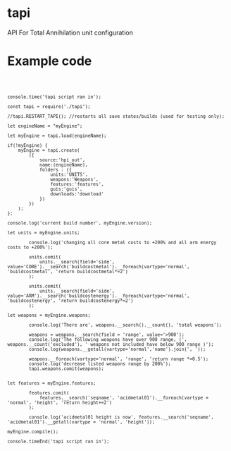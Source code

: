 # tapi
API For Total Annihilation unit configuration
<h1> Example code </h1>
<code>

    console.time('tapi script ran in');

    const tapi = require('./tapi');

    //tapi.RESTART_TAPI(); //restarts all save states/builds (used for testing only);

    let engineName = "myEngine";

    let myEngine = tapi.load(engineName);

    if(!myEngine) {
        myEngine = tapi.create(
            ({
                source:'hpi_out', 
                name:(engineName), 
                folders : ({
                    units:'UNITS', 
                    weapons:'Weapons', 
                    features:'features', 
                    guis:'guis', 
                    downloads:'download'
                })
            })
        );
    };

    console.log('current build number', myEngine.version);

    let units = myEngine.units;
                    
            console.log('changing all core metal costs to +200% and all arm energy costs to +200%');
            
            units.comit(
                units.__search(field='side', value='CORE').__search('buildcostmetal').__foreach(vartype='normal', 'buildcostmetal', 'return buildcostmetal*=2')
            );
            
            units.comit(
                units.__search(field='side', value='ARM').__search('buildcostenergy').__foreach(vartype='normal', 'buildcostenergy', 'return buildcostenergy*=2')
            );

    let weapons = myEngine.weapons;
            
            console.log('There are', weapons.__search().__count(), 'total weapons');
            
            weapons = weapons.__search(field = 'range', value='>900');
            console.log('The following weapons have over 900 range, (', weapons.__count('excluded'), ' weapons not included have below 900 range )');    
            console.log(weapons.__getall(vartype='normal','name').join(', '));
            
            weapons.__foreach(vartype='normal', 'range', 'return range *=0.5');
            console.log('decrease listed weapons range by 200%');
            tapi.weapons.comit(weapons);


    let features = myEngine.features;
            
            features.comit(
                features.__search('seqname', 'acidmetal01').__foreach(vartype = 'normal', 'height', 'return height+=2')
            );
            
            console.log('acidmetal01 height is now', features.__search('seqname', 'acidmetal01').__getall(vartype = 'normal', 'height'));
            
    myEngine.compile();

    console.timeEnd('tapi script ran in');
    
</code>
